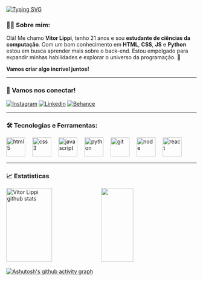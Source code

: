 [![Typing SVG](https://readme-typing-svg.herokuapp.com/?color=8037ff&size=35&Left=true&vLeft=true&width=1000&lines=Olá,+Meu+nome+é+Vitor+Lippi;Seja+Bem-Vindo!+:%29)](https://git.io/typing-svg)

### 👨‍💻 Sobre mim:
Olá! Me chamo **Vitor Lippi**, tenho 21 anos e sou **estudante de ciências da computação**. Com um bom conhecimento em **HTML**, **CSS**, **JS** e **Python** estou em busca aprender mais sobre o back-end. Estou empolgado para expandir minhas habilidades e explorar o universo da programação. 🚀

**Vamos criar algo incrível juntos!**

---

### 📱 Vamos nos conectar! 
[![Instagram](https://img.shields.io/badge/Instagram-E4405F?style=for-the-badge&logo=instagram&logoColor=white)](https://www.instagram.com/_ikawa/)
[![Linkedin](https://img.shields.io/badge/LinkedIn-0077B5?style=for-the-badge&logo=linkedin&logoColor=white)](https://www.linkedin.com/in/alecikawadealmeida/)
[![Behance](https://img.shields.io/badge/-Behance-blue?style=for-the-badge&logo=behance&logoColor=white)](https://www.behance.net/alecikawa )

---

### 🛠️ Tecnologias e Ferramentas:

<div align="left">
  
 
        
  <img height="50" src="https://cdn.jsdelivr.net/gh/devicons/devicon@latest/icons/html5/html5-original.svg" alt="html5" style="margin-right: 15px;">
  <img height="50" src="https://cdn.jsdelivr.net/gh/devicons/devicon@latest/icons/css3/css3-original.svg" alt="css3" style="margin-right: 15px;">
  <img height="50" src="https://cdn.jsdelivr.net/gh/devicons/devicon@latest/icons/javascript/javascript-original.svg" alt="javascript" style="margin-right: 15px;">
  <img height="50" src="https://cdn.jsdelivr.net/gh/devicons/devicon@latest/icons/python/python-original.svg" alt="python" style="margin-right: 15px;">
  <img height="50" src="https://cdn.jsdelivr.net/gh/devicons/devicon@latest/icons/git/git-original.svg" alt="git" style="margin-right: 15px;">
  <img height="50" src="https://cdn.jsdelivr.net/gh/devicons/devicon@latest/icons/node/node-original.svg" alt="node" style="margin-right: 15px;">
  <img height="50" src="https://cdn.jsdelivr.net/gh/devicons/devicon@latest/icons/react/react-original.svg" alt="react" style="margin-right: 15px;">
</div>

---

### 📈 Estatisticas 
<div align="left">  
  <img width="49%" height="195px" src="https://github-readme-stats.vercel.app/api?username=vilippi&show_icons=true&count_private=true&hide_border=true&title_color=8037ff&icon_color=8037ff&text_color=c9d1d9&bg_color=0d1117" alt="Vitor Lippi github stats"/> 
  <img width="41%" height="195px" src="https://github-readme-stats.vercel.app/api/top-langs/?username=vilippi&layout=compact&hide_border=true&title_color=8037ff&text_color=8037ff&bg_color=0d1117" />
</div>

[![Ashutosh's github activity graph](https://github-readme-activity-graph.vercel.app/graph?username=vilippi&bg_color=000000&color=8037ff&line=a674fe&point=8037ff&area=true&hide_border=true)](https://github.com/ashutosh00710/github-readme-activity-graph)

<!--
**vilippi/vilippi** is a ✨ _special_ ✨ repository because its `README.md` (this file) appears on your GitHub profile.

Here are some ideas to get you started:

- 🔭 I’m currently working on ...
- 🌱 I’m currently learning ...
- 👯 I’m looking to collaborate on ...
- 🤔 I’m looking for help with ...
- 💬 Ask me about ...
- 📫 How to reach me: ...
- 😄 Pronouns: ...
- ⚡ Fun fact: ...
-->

